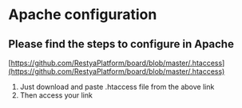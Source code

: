 # Apache configuration

## Please find the steps to configure in Apache

[https://github.com/RestyaPlatform/board/blob/master/.htaccess](https://github.com/RestyaPlatform/board/blob/master/.htaccess)

1.  Just download and paste .htaccess file from the above link
2.  Then access your link